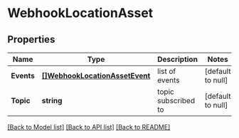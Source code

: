 # WebhookLocationAsset

## Properties
Name | Type | Description | Notes
------------ | ------------- | ------------- | -------------
**Events** | [**[]WebhookLocationAssetEvent**](webhook_location_asset_event.md) | list of events | [default to null]
**Topic** | **string** | topic subscribed to | [default to null]

[[Back to Model list]](../README.md#documentation-for-models) [[Back to API list]](../README.md#documentation-for-api-endpoints) [[Back to README]](../README.md)

